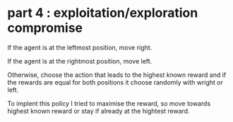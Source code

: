 # part 4 : exploitation/exploration compromise 

If the agent is at the leftmost position, move right. 

If the agent is at the rightmost position, move left. 

Otherwise, choose the action that leads to the highest known reward and if the rewards are equal for both positions it choose randomly with wright or left. 

To implent this policy I tried to maximise the reward, so move towards highest known reward or stay if already at the hightest reward.
